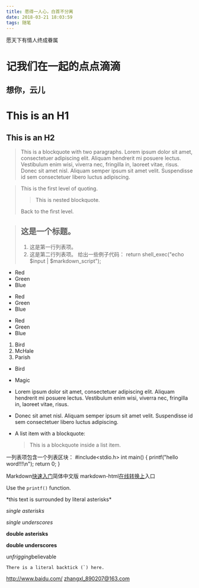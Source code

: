 ```yaml
---
title: 愿得一人心，白首不分离
date: 2018-03-21 18:03:59
tags: 随笔
---
```


愿天下有情人终成眷属

# 记我们在一起的点点滴滴
## 想你，云儿

This is an H1
=============

This is an H2
-------------

> This is a blockquote with two paragraphs. Lorem ipsum dolor sit amet,
> consectetuer adipiscing elit. Aliquam hendrerit mi posuere lectus.
> Vestibulum enim wisi, viverra nec, fringilla in, laoreet vitae, risus.
> Donec sit amet nisl. Aliquam semper ipsum sit amet velit. Suspendisse
> id sem consectetuer libero luctus adipiscing.

> This is the first level of quoting.
>
> > This is nested blockquote.
>
> Back to the first level.

> ## 这是一个标题。
> 1.   这是第一行列表项。
> 2.   这是第二行列表项。
> 给出一些例子代码：
>     return shell_exec("echo $input | $markdown_script");

-   Red
-   Green
-   Blue

+   Red
+   Green
+   Blue

*   Red
*   Green
*   Blue

1.  Bird
2.  McHale
3.  Parish

*   Bird

*   Magic

*   Lorem ipsum dolor sit amet, consectetuer adipiscing elit.
    Aliquam hendrerit mi posuere lectus. Vestibulum enim wisi,
    viverra nec, fringilla in, laoreet vitae, risus.
*   Donec sit amet nisl. Aliquam semper ipsum sit amet velit.
    Suspendisse id sem consectetuer libero luctus adipiscing.

*   A list item with a blockquote:

    > This is a blockquote
    > inside a list item.

一列表项包含一个列表区块：
     #include<stdio.h>
     int main()
     {
         printf("hello word!!!\n");
         return 0;
     }

Markdown[快速入门](http://wowubuntu.com/markdown/index.html)简体中文版
markdown-html[在线转换上](https://daringfireball.net/projects/markdown/dingus)入口

Use the `printf()` function.

\*this text is surrounded by literal asterisks\*

*single asterisks*

_single underscores_

**double asterisks**

__double underscores__

un*frigging*believable

``There is a literal backtick (`) here.``


<http://www.baidu.com/>
<zhangxl_890207@163.com>
